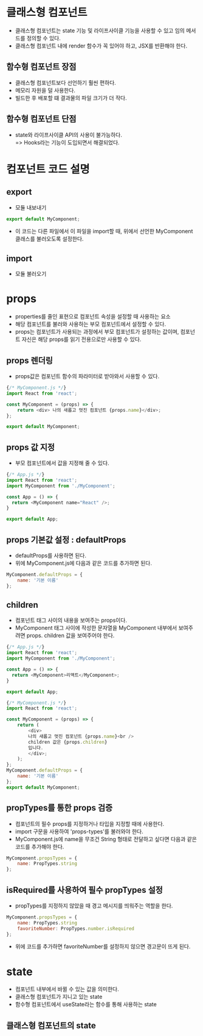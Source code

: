 # 클래스형 컴포넌트
- 클래스형 컴포넌트는 state 기능 및 라이프사이클 기능을 사용할 수 있고 임의 메서드를 정의할 수 있다.
- 클래스형 컴포넌트 내에 render 함수가 꼭 있어야 하고, JSX를 반환해야 한다.

## 함수형 컴포넌트 장점
- 클래스형 컴포넌트보다 선언하기 훨씬 편하다.
- 메모리 자원을 덜 사용한다.
- 빌드한 후 배포할 떄 결과물의 파일 크기가 더 작다.

## 함수형 컴포넌트 단점
- state와 라이프사이클 API의 사용이 불가능하다.  
=> Hooks라는 기능이 도입되면서 해결되었다.

# 컴포넌트 코드 설명

## export
- 모듈 내보내기
```js
export default MyComponent;
```
- 이 코드는 다른 파일에서 이 파일을 import할 때, 위에서 선언한 MyComponent 클래스를 불러오도록 설정한다.
## import
- 모듈 불러오기

# props
- properties를 줄인 표현으로 컴포넌트 속성을 설정할 때 사용하는 요소
- 해당 컴포넌트를 불러와 사용하는 부모 컴포넌트에서 설정할 수 있다.
- props는 컴포넌트가 사용되는 과정에서 부모 컴포넌트가 설정하는 값이며, 컴포넌트 자신은 해당 props를 읽기 전용으로만 사용할 수 있다.

## props 렌더링
- props값은 컴포넌트 함수의 파라미터로 받아와서 사용할 수 있다.
```js
{/* MyComponent.js */}
import React from 'react';

const MyComponent = (props) => {
    return <div> 나의 새롭고 멋진 컴포넌트 {props.name}</div>;
};

export default MyComponent;
```

## props 값 지정
- 부모 컴포넌트에서 값을 지정해 줄 수 있다.
```js
{/* App.js */}
import React from 'react';
import MyComponent from './MyComponent';

const App = () => {
  return <MyComponent name="React" />;
}

export default App;
```

## props 기본값 설정 : defaultProps
- defaultProps를 사용하면 된다.
- 위에 MyComponent.js에 다음과 같은 코드를 추가하면 된다.
```js
MyComponent.defaultProps = {
    name: '기본 이름'
};
```
## children
- 컴포넌트 태그 사이의 내용을 보여주는 props이다.
- MyComponent 태그 사이에 작성한 문자열을 MyComponent 내부에서 보여주려면 props. children 값을 보여주어야 한다.
```js
{/* App.js */}
import React from 'react';
import MyComponent from './MyComponent';

const App = () => {
  return <MyComponent>리액트</MyComponent>;
}

export default App;

{/* MyComponent.js */}
import React from 'react';

const MyComponent = (props) => {
    return (
        <div> 
        나의 새롭고 멋진 컴포넌트 {props.name}<br />
        children 값은 {props.children}
        입니다.
        </div>;
    );
};
MyComponent.defaultProps = {
    name: '기본 이름'
};
export default MyComponent;
```

## propTypes를 통한 props 검증
- 컴포넌트의 필수 props를 지정하거나 타입을 지정할 때에 사용한다.
- import 구문을 사용하여 'props-types'를 불러와야 한다.
- MyComponent.js에 name을 무조건 String 형태로 전달하고 싶다면 다음과 같은 코드를 추가해야 한다.
```js
MyComponent.propsTypes = {
    name: PropTypes.string
};
```

## isRequired를 사용하여 필수 propTypes 설정
- propTypes를 지정하지 않았을 때 경고 메시지를 띄워주는 역할을 한다.
```js
MyComponent.propsTypes = {
    name: PropTypes.string
    favoriteNumber: PropTypes.number.isRequired
};
```
- 위에 코드를 추가하면 favoriteNumber를 설정하지 않으면 경고문이 뜨게 된다.

# state
- 컴포넌트 내부에서 바뀔 수 있는 값을 의미한다.
- 클래스형 컴포넌트가 지니고 있는 state
- 함수형 컴포넌트에서 useState라는 함수를 통해 사용하는 state

## 클래스형 컴포넌트의 state
